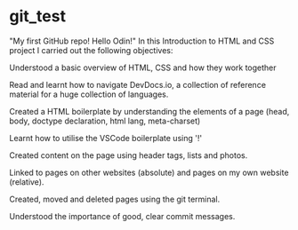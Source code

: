 # git_test
"My first GitHub repo! Hello Odin!"
In this Introduction to HTML and CSS project I carried out the following objectives:

Understood a basic overview of HTML, CSS and how they work together

Read and learnt how to navigate DevDocs.io, a collection of reference material for a huge collection of languages.

Created a HTML boilerplate by understanding the elements of a page (head, body, doctype declaration, html lang, meta-charset)

Learnt how to utilise the VSCode boilerplate using '!'

Created content on the page using header tags, lists and photos. 

Linked to pages on other websites (absolute) and pages on my own website (relative).

Created, moved and deleted pages using the git terminal. 

Understood the importance of good, clear commit messages. 
